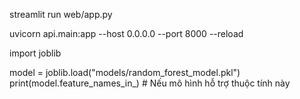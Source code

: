 streamlit run web/app.py

uvicorn api.main:app --host 0.0.0.0 --port 8000 --reload

import joblib

model = joblib.load("models/random_forest_model.pkl")
print(model.feature_names_in_)  # Nếu mô hình hỗ trợ thuộc tính này
